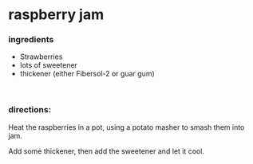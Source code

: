 # raspberry jam

### ingredients
- Strawberries
- lots of sweetener
- thickener (either Fibersol-2 or guar gum)

<br>

### directions:

Heat the raspberries in a pot, using a potato masher to smash them into jam.

Add some thickener, then add the sweetener and let it cool.
